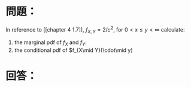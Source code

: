# 問題：
In reference to [[chapter 4 1.7]], 
$f_{X,Y}=2/c^2$, for $0<x\leq y < \infty$
calculate:
1. the marginal pdf of $f_X$ and $f_Y$.
2. the conditional pdf of $f_{X\mid Y}(\cdot\mid y)
# 回答：